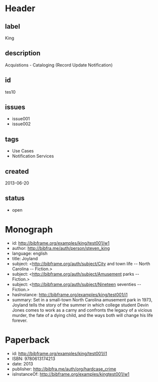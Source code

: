 # Header

## label

King

## description

Acquistions - Cataloging (Record Update Notification)

## id

tes10

## issues

* issue001
* issue002

## tags

* Use Cases
* Notification Services

## created

2013-06-20

## status

* open

# Monograph

* id: http://bibframe.org/examples/king/test001/w1
* author: <http://bibfra.me/auth/person/steven_king>
* language: english
* title: Joyland
* subject: <http://bibframe.org/auth/subject/City and town life -- North Carolina -- Fiction.>
* subject: <http://bibframe.org/auth/subject/Amusement parks -- Fiction.>
* subject: <http://bibframe.org/auth/subject/Nineteen seventies -- Fiction.>
* hasInstance: http://bibframe.org/examples/king/test001/i1
* summary: Set in a small-town North Carolina amusement park in 1973, Joyland tells the story of the summer in which college student Devin Jones comes to work as a carny and confronts the legacy of a vicious murder, the fate of a dying child, and the ways both will change his life forever.

# Paperback

* id: http://bibframe.org/examples/king/test001/i1
* ISBN: 9780613174213
* date: 2013
* publisher: http://bibfra.me/auth/org/hardcase_crime
* isInstanceOf: http://bibframe.org/examples/kingtest001/w1

